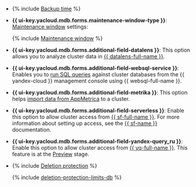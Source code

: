 * {% include [Backup time](../../../_includes/mdb/console/backup-time.md) %}

* **{{ ui-key.yacloud.mdb.forms.maintenance-window-type }}**: [Maintenance window](../../../managed-clickhouse/concepts/maintenance.md) settings:

   {% include [Maintenance window](../console/maintenance-window-description.md) %}

* **{{ ui-key.yacloud.mdb.forms.additional-field-datalens }}**: This option allows you to analyze cluster data in [{{ datalens-full-name }}](../../../datalens/concepts/index.md).


* **{{ ui-key.yacloud.mdb.forms.additional-field-websql-service }}**: Enables you to [run SQL queries](../../../managed-clickhouse/operations/web-sql-query.md) against cluster databases from the {{ yandex-cloud }} management console using {{ websql-full-name }}.




* **{{ ui-key.yacloud.mdb.forms.additional-field-metrika }}**: This option helps [import data from AppMetrica](https://appmetrica.yandex.ru/docs/common/cloud/about.html) to a cluster.

* **{{ ui-key.yacloud.mdb.forms.additional-field-serverless }}**: Enable this option to allow cluster access from [{{ sf-full-name }}](../../../functions/concepts/index.md). For more information about setting up access, see the [{{ sf-name }}](../../../functions/operations/database-connection.md) documentation.


* **{{ ui-key.yacloud.mdb.forms.additional-field-yandex-query_ru }}**: Enable this option to allow cluster access from [{{ yq-full-name }}](../../../query/concepts/index.md). This feature is at the [Preview](../../../overview/concepts/launch-stages.md) stage.

* {% include [Deletion protection](../console/deletion-protection.md) %}

   {% include [deletion-protection-limits-db](../deletion-protection-limits-db.md) %}

